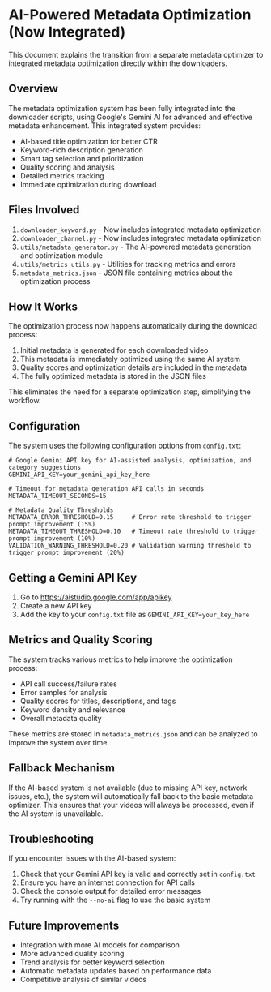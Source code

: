 # AI-Powered Metadata Optimization (Now Integrated)

This document explains the transition from a separate metadata optimizer to integrated metadata optimization directly within the downloaders.

## Overview

The metadata optimization system has been fully integrated into the downloader scripts, using Google's Gemini AI for advanced and effective metadata enhancement. This integrated system provides:

- AI-based title optimization for better CTR
- Keyword-rich description generation
- Smart tag selection and prioritization
- Quality scoring and analysis
- Detailed metrics tracking
- Immediate optimization during download

## Files Involved

1. `downloader_keyword.py` - Now includes integrated metadata optimization
2. `downloader_channel.py` - Now includes integrated metadata optimization
3. `utils/metadata_generator.py` - The AI-powered metadata generation and optimization module
4. `utils/metrics_utils.py` - Utilities for tracking metrics and errors
5. `metadata_metrics.json` - JSON file containing metrics about the optimization process

## How It Works

The optimization process now happens automatically during the download process:

1. Initial metadata is generated for each downloaded video
2. This metadata is immediately optimized using the same AI system
3. Quality scores and optimization details are included in the metadata
4. The fully optimized metadata is stored in the JSON files

This eliminates the need for a separate optimization step, simplifying the workflow.

## Configuration

The system uses the following configuration options from `config.txt`:

```
# Google Gemini API key for AI-assisted analysis, optimization, and category suggestions
GEMINI_API_KEY=your_gemini_api_key_here

# Timeout for metadata generation API calls in seconds
METADATA_TIMEOUT_SECONDS=15

# Metadata Quality Thresholds
METADATA_ERROR_THRESHOLD=0.15     # Error rate threshold to trigger prompt improvement (15%)
METADATA_TIMEOUT_THRESHOLD=0.10   # Timeout rate threshold to trigger prompt improvement (10%)
VALIDATION_WARNING_THRESHOLD=0.20 # Validation warning threshold to trigger prompt improvement (20%)
```

## Getting a Gemini API Key

1. Go to https://aistudio.google.com/app/apikey
2. Create a new API key
3. Add the key to your `config.txt` file as `GEMINI_API_KEY=your_key_here`

## Metrics and Quality Scoring

The system tracks various metrics to help improve the optimization process:

- API call success/failure rates
- Error samples for analysis
- Quality scores for titles, descriptions, and tags
- Keyword density and relevance
- Overall metadata quality

These metrics are stored in `metadata_metrics.json` and can be analyzed to improve the system over time.

## Fallback Mechanism

If the AI-based system is not available (due to missing API key, network issues, etc.), the system will automatically fall back to the basic metadata optimizer. This ensures that your videos will always be processed, even if the AI system is unavailable.

## Troubleshooting

If you encounter issues with the AI-based system:

1. Check that your Gemini API key is valid and correctly set in `config.txt`
2. Ensure you have an internet connection for API calls
3. Check the console output for detailed error messages
4. Try running with the `--no-ai` flag to use the basic system

## Future Improvements

- Integration with more AI models for comparison
- More advanced quality scoring
- Trend analysis for better keyword selection
- Automatic metadata updates based on performance data
- Competitive analysis of similar videos
